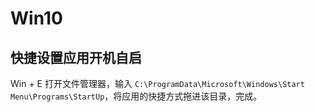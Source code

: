 # Win10

## 快捷设置应用开机自启

Win + E 打开文件管理器，输入 ```C:\ProgramData\Microsoft\Windows\Start Menu\Programs\StartUp```，将应用的快捷方式拖进该目录，完成。
